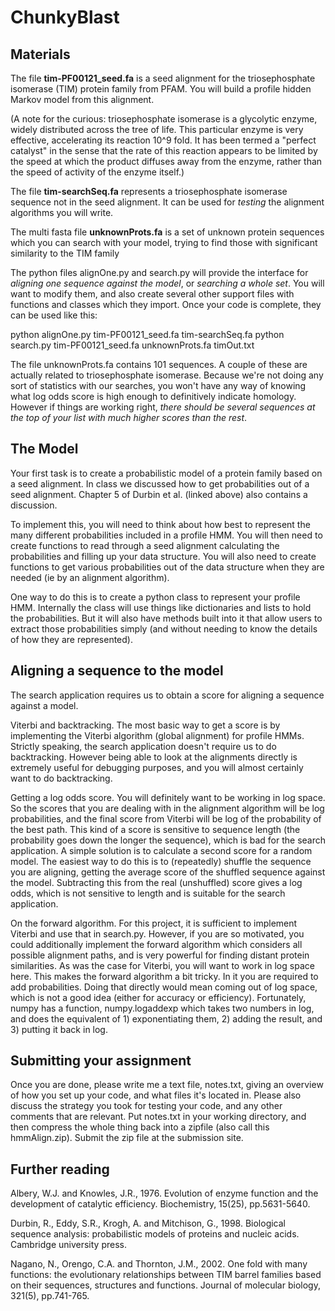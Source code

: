 # ChunkyBlast

## Materials
The file **tim-PF00121_seed.fa** is a seed alignment for the triosephosphate isomerase (TIM) protein family from PFAM. You will build a profile hidden Markov model from this alignment.

(A note for the curious: triosephosphate isomerase is a glycolytic enzyme, widely distributed across the tree of life.  This particular enzyme is very effective, accelerating its reaction 10^9 fold. It has been termed a "perfect catalyst" in the sense that the rate of this reaction appears to be limited by the speed at which the product diffuses away from the enzyme, rather than the speed of activity of the enzyme itself.)

The file **tim-searchSeq.fa** represents a triosephosphate isomerase sequence not in the seed alignment. It can be used for _testing_ the alignment algorithms you will write.

The multi fasta file **unknownProts.fa** is a set of unknown protein sequences which you can search with your model, trying to find those with significant similarity to the TIM family

The python files alignOne.py and search.py will provide the interface for _aligning one sequence against the model_, or _searching a whole set_. You will want to modify them, and also create several other support files with functions and classes which they import. Once your code is complete, they can be used like this:

python alignOne.py tim-PF00121_seed.fa tim-searchSeq.fa
python search.py tim-PF00121_seed.fa unknownProts.fa timOut.txt

The file unknownProts.fa contains 101 sequences. A couple of these are actually related to triosephosphate isomerase. Because we're not doing any sort of statistics with our searches, you won't have any way of knowing what log odds score is high enough to definitively indicate homology. However if things are working right, _there should be several sequences at the top of your list with much higher scores than the rest_.

## The Model

Your first task is to create a probabilistic model of a protein family based on a seed  alignment. In class we discussed how to get probabilities out of a seed alignment. Chapter 5 of Durbin et al. (linked above) also contains a discussion.

To implement this, you will need to think about how best to represent the many different probabilities included in a profile HMM. You will then need to create functions to read through a seed alignment calculating the probabilities and filling up your data structure. You will also need to create functions to get various probabilities out of the data structure when they are needed (ie by an alignment algorithm).

One way to do this is to create a python class to represent your profile HMM. Internally the class will use things like dictionaries and lists to hold the probabilities. But it will also have methods built into it that allow users to extract those probabilities simply (and without needing to know the details of how they are represented).

## Aligning a sequence to the model

The search application requires us to obtain a score for aligning a sequence against a model.

Viterbi and backtracking. The most basic way to get a score is by implementing the Viterbi algorithm (global alignment) for profile HMMs. Strictly speaking, the search application doesn't require us to do backtracking. However being able to look at the alignments directly is extremely useful for debugging purposes, and you will almost certainly want to do backtracking.

Getting a log odds score. You will definitely want to be working in log space. So the scores that you are dealing with in the alignment algorithm will be log probabilities, and the final score from Viterbi will be log of the probability of the best path. This kind of a score is sensitive to sequence length (the probability goes down the longer the sequence), which is bad for the search application. A simple solution is to calculate a second score for a random model. The easiest way to do this is to (repeatedly) shuffle the sequence you are aligning, getting the average score of the shuffled sequence against the model. Subtracting this from the real (unshuffled) score gives a log odds, which is not sensitive to length and is suitable for the search application.

On the forward algorithm. For this project, it is sufficient to implement Viterbi and use that in search.py. However, if you are so motivated, you could additionally implement the forward algorithm which considers all possible alignment paths, and is very powerful for finding distant protein similarities. As was the case for Viterbi, you will want to work in log space here. This makes the forward algorithm a bit tricky. In it you are required to add probabilities. Doing that directly would mean coming out of log space, which is not a good idea (either for accuracy or efficiency). Fortunately, numpy has a function, numpy.logaddexp which takes two numbers in log, and does the equivalent of 1) exponentiating them, 2) adding the result, and 3) putting it back in log.

## Submitting your assignment

Once you are done, please write me a text file, notes.txt, giving an overview of how you set up your code, and what files it's located in. Please also discuss the strategy you took for testing your code, and any other comments that are relevant. Put notes.txt in your working directory, and then compress the whole thing back into a zipfile (also call this hmmAlign.zip). Submit the zip file at the submission site.


## Further reading
Albery, W.J. and Knowles, J.R., 1976. Evolution of enzyme function and the development of catalytic efficiency. Biochemistry, 15(25), pp.5631-5640.

Durbin, R., Eddy, S.R., Krogh, A. and Mitchison, G., 1998. Biological sequence analysis: probabilistic models of proteins and nucleic acids. Cambridge university press.

Nagano, N., Orengo, C.A. and Thornton, J.M., 2002. One fold with many functions: the evolutionary relationships between TIM barrel families based on their sequences, structures and functions. Journal of molecular biology, 321(5), pp.741-765.
